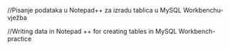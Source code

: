 //Pisanje podataka u Notepad++ za izradu tablica u MySQL Workbenchu-vježba

//Writing data in Notepad ++ for creating tables in MySQL Workbench-practice
